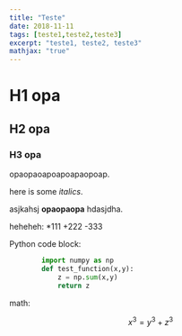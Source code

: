 ```yaml
---
title: "Teste"	
date: 2018-11-11
tags: [teste1,teste2,teste3]
excerpt: "teste1, teste2, teste3"
mathjax: "true"
---
```



# H1 opa

## H2 opa

### H3 opa

opaopaoapoapoapaopoap.

here is some *italics*. 

asjkahsj **opaopaopa** hdasjdha.

heheheh:
*111
+222
-333

Python code block:

```python
		import numpy as np
		def test_function(x,y):
			z = np.sum(x,y)
			return z
```

math:

$$x^3=y^3+z^3$$




